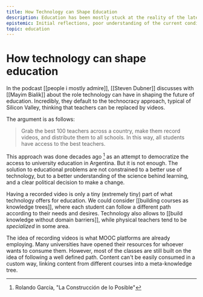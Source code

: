 ```yaml
---
title: How Technology can Shape Education
description: Education has been mostly stuck at the reality of the late XIX century. Today's world has technological resources that are poorly explored and exploited. 
epistemic: Initial reflections, poor understanding of the current conditions and mostly biased towards high-income countries.
topic: education
---
```

# How technology can shape education
In the podcast [[people i mostly admire]], [[Steven Dubner]] discusses with [[Mayim Bialik]] about the role technology can have in shaping the future of education. Incredibly, they default to the technocracy approach, typical of Silicon Valley, thinking that teachers can be replaced by videos. 

The argument is as follows:

> Grab the best 100 teachers across a country, make them record videos, and distribute them to all schools. In this way, all students have access to the best teachers. 

This approach was done decades ago [^1] as an attempt to democratize the access to university education in Argentina. But it is not enough. The solution to educational problems are not constrained to a better use of technology, but to a better understanding of the science behind learning, and a clear political decision to make a change. 

Having a recorded video is only a tiny (extremely tiny) part of what technology offers for education. We could consider [[building courses as knowledge trees]], where each student can follow a different path according to their needs and desires. Technology also allows to [[build knowledge without domain barriers]], while physical teachers tend to be *specialized* in some area. 

The idea of recording videos is what MOOC platforms are already employing. Many universities have opened their resources for whoever wants to consume them. However, most of the classes are still built on the idea of following a well defined path. Content can't be easily consumed in a custom way, linking content from different courses into a meta-knowledge tree. 


[^1]: Rolando García, "La Construcción de lo Posible"